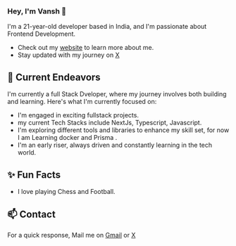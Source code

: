 ### Hey, I'm Vansh 👋 

I'm a 21-year-old developer based in India, and I'm passionate about Frontend Development. 

- Check out my [website](https://vanshvasishtha.vercel.app/) to learn more about me.
- Stay updated with my journey on [X](https://twitter.com/ThatRandomGuy09) 

## 🔭 Current Endeavors 

I'm currently a full Stack Dveloper, where my journey involves both building and learning. Here's what I'm currently focused on:

- I'm engaged in exciting fullstack projects.
- my current Tech Stacks include NextJs, Typescript, Javascript.
- I'm exploring different tools and libraries to enhance my skill set, for now I am Learning docker and Prisma .
- I'm an early riser, always driven and constantly learning in the tech world.

## ✨ Fun Facts 

- I love playing Chess and Football.

## 📫 Contact

 For a quick response, Mail me on [Gmail](vanshhcodes@gmail.com) or [X](https://twitter.com/ThatRandomGuy09) 

 
